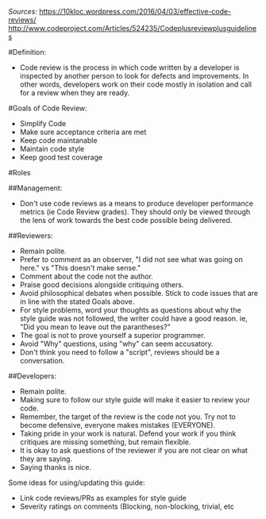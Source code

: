 *Sources:*
https://10kloc.wordpress.com/2016/04/03/effective-code-reviews/
http://www.codeproject.com/Articles/524235/Codeplusreviewplusguidelines

#Definition:

* Code review is the process in which code written by a developer is inspected by another person to look for defects and improvements. In other words, developers work on their code mostly in isolation and call for a review when they are ready.

#Goals of Code Review:

* Simplify Code
* Make sure acceptance criteria are met
* Keep code maintanable
* Maintain code style
* Keep good test coverage

#Roles

##Management:

* Don't use code reviews as a means to produce developer performance metrics (ie Code Review grades).  They should only be viewed through the lens of work towards the best code possible being delivered.

##Reviewers:

* Remain polite.
* Prefer to comment as an observer, "I did not see what was going on here." vs "This doesn't make sense."
* Comment about the code not the author.
* Praise good decisions alongside critiquing others.
* Avoid philosophical debates when possible.  Stick to code issues that are in line with the stated Goals above.
* For style problems, word your thoughts as questions about why the style guide was not followed, the writer could have a good reason. ie, "Did you mean to leave out the parantheses?"
* The goal is not to prove yourself a superior programmer.
* Avoid "Why" questions, using "why" can seem accusatory.
* Don't think you need to follow a "script", reviews should be a conversation.

##Developers:

* Remain polite.
* Making sure to follow our style guide will make it easier to review your code.
* Remember, the target of the review is the code not you.  Try not to become defensive, everyone makes mistakes (EVERYONE).
* Taking pride in your work is natural.  Defend your work if you think critiques are missing something, but remain flexible.
* It is okay to ask questions of the reviewer if you are not clear on what they are saying.
* Saying thanks is nice.


Some ideas for using/updating this guide:
* Link code reviews/PRs as examples for style guide
* Severity ratings on comments (Blocking, non-blocking, trivial, etc
